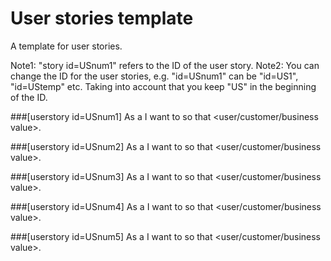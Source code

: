 # User stories template

A template for user stories.

Note1: "story id=USnum1" refers to the ID of the user story. 
Note2: You can change the ID for the user stories, e.g. "id=USnum1" can be "id=US1", "id=UStemp" etc. Taking into account that you keep "US" in the beginning of the ID.


###[userstory  id=USnum1]
As a <role> I want to <feature> so that <user/customer/business value>.

###[userstory  id=USnum2]
As a <role> I want to <feature> so that <user/customer/business value>.

###[userstory  id=USnum3]
As a <role> I want to <feature> so that <user/customer/business value>.

###[userstory  id=USnum4]
As a <role> I want to <feature> so that <user/customer/business value>.

###[userstory  id=USnum5]
As a <role> I want to <feature> so that <user/customer/business value>.


